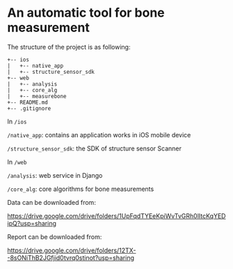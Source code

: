 # An automatic tool for bone measurement

The structure of the project is as following:

```
+-- ios
|   +-- native_app
|   +-- structure_sensor_sdk
+-- web
|   +-- analysis
|   +-- core_alg
|   +-- measurebone
+-- README.md
+-- .gitignore
```

In `/ios` 

`/native_app`: contains an application works in iOS mobile device 

`/structure_sensor_sdk`: the SDK of structure sensor Scanner 

In `/web` 

`/analysis`: web service in Django 

`/core_alg`: core algorithms for bone measurements 

Data can be downloaded from: 

https://drive.google.com/drive/folders/1UpFqdTYEeKpiWvTvGRh0lItcKqYEDipQ?usp=sharing

Report can be downloaded from: 

https://drive.google.com/drive/folders/12TX--8sONiThB2JGfjid0tvrq0stinot?usp=sharing
